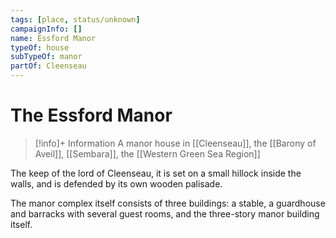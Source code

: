 ```yaml
---
tags: [place, status/unknown]
campaignInfo: []
name: Essford Manor
typeOf: house
subTypeOf: manor
partOf: Cleenseau
---
```

# The Essford Manor
>[!info]+ Information
> A manor house in [[Cleenseau]], the [[Barony of Aveil]], [[Sembara]], the [[Western Green Sea Region]]


The keep of the lord of Cleenseau, it is set on a small hillock inside the walls, and is defended by its own wooden palisade. 

The manor complex itself consists of three buildings: a stable, a guardhouse and barracks with several guest rooms, and the three-story manor building itself.